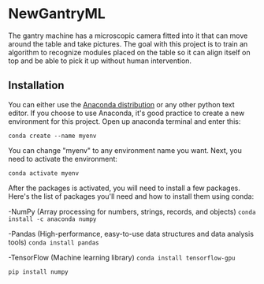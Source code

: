 # NewGantryML

The gantry machine has a microscopic camera fitted into it that can move around the table and take pictures. The goal with this project is to train an algorithm to recognize modules placed on the table so it can align itself on top and be able to pick it up without human intervention.

## Installation

You can either use the [Anaconda distribution](https://www.anaconda.com/distribution/) or any other python text editor. If you choose to use Anaconda, it's good practice to create a new environment for this project. Open up anaconda terminal and enter this:

`conda create --name myenv`

You can change "myenv" to any environment name you want. Next, you need to activate the environment:

`conda activate myenv`

After the packages is activated, you will need to install a few packages. Here's the list of packages you'll need and how to install them using conda:

-NumPy (Array processing for numbers, strings, records, and objects)
`conda install -c anaconda numpy`

-Pandas (High-performance, easy-to-use data structures and data analysis tools)
`conda install pandas`

-TensorFlow (Machine learning library)
`conda install tensorflow-gpu`





`pip install numpy`


